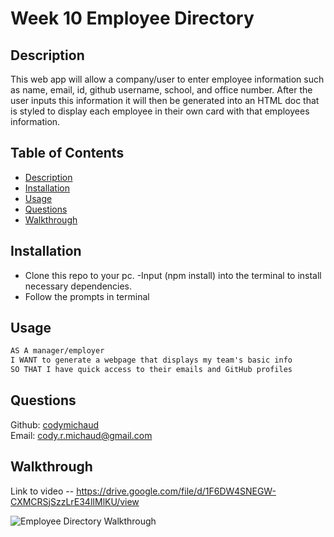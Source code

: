 # Week 10 Employee Directory

## Description
This web app will allow a company/user to enter employee information such as name, email, id, github username, school, and office number. After the user inputs this information it will then be generated into an HTML doc that is styled to display each employee in their own card with that employees information.

## Table of Contents
- [Description](#description)
- [Installation](#installation)
- [Usage](#usage)
- [Questions](#questions)
- [Walkthrough](#walkthrough)

## Installation
- Clone this repo to your pc.
-Input (npm install) into the terminal to install necessary dependencies.
- Follow the prompts in terminal

## Usage
```md
AS A manager/employer
I WANT to generate a webpage that displays my team's basic info
SO THAT I have quick access to their emails and GitHub profiles
```

## Questions
Github: [codymichaud](https://github.com/codymichaud)  
Email: cody.r.michaud@gmail.com

## Walkthrough

Link to video -- https://drive.google.com/file/d/1F6DW4SNEGW-CXMCRSjSzzLrE34lIMlKU/view

![Employee Directory Walkthrough](./imgs/EmployeeDirectory.gif)
